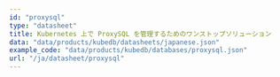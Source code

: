 ```yaml
---
id: "proxysql"
type: "datasheet"
title: Kubernetes 上で ProxySQL を管理するためのワンストップソリューション
data: "data/products/kubedb/datasheets/japanese.json"
example_code: "data/products/kubedb/databases/proxysql.json"
url: "/ja/datasheet/proxysql"
---
```

